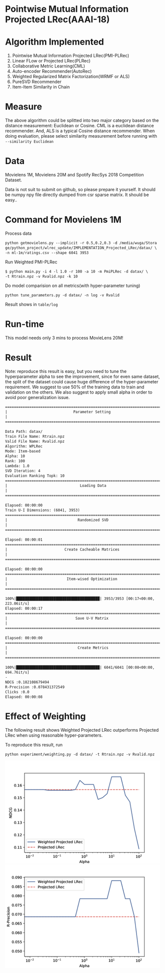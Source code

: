 Pointwise Mutual Information Projected LRec(AAAI-18)
================================
# Algorithm Implemented
1. Pointwise Mutual Information Projected LRec(PMI-PLRec)
2. Linear FLow or Projected LRec(PLRec)
3. Collaborative Metric Learning(CML)
4. Auto-encoder Recommender(AutoRec)
5. Weighted Regularized Matrix Factorization(WRMF or ALS)
6. PureSVD Recommender
7. Item-Item Similarity in Chain

# Measure
The above algorithm could be splitted into two major category based on the distance
measurement: Euclidean or Cosine. CML is a euclidean distance recommender. And, ALS 
is a typical Cosine distance recommender. When doing evaluation, please select 
similarity measurement before running with `--similarity Euclidean` 

# Data
Movielens 1M,
Movielens 20M and
Spotify RecSys 2018 Competition Dataset.

Data is not suit to submit on github, so please prepare it yourself. It should be numpy npy file directly 
dumped from csr sparse matrix. It should be easy.. 

# Command for Movielens 1M
Process data
```
python getmovielens.py --implicit -r 0.5,0.2,0.3 -d /media/wuga/Stora
ge/python_project/wlrec_update/IMPLEMENTATION_Projected_LRec/datax/ \
-n ml-1m/ratings.csv --shape 6041 3953

```

Run Weighted PMI-PLRec
```
$ python main.py -i 4 -l 1.0 -r 100 -a 10 -m PmiPLRec -d datax/ \
-t Rtrain.npz -v Rvalid.npz -k 10
```

Do model comparision on all metrics(with hyper-parameter tuning)
```
python tune_parameters.py -d datax/ -n log -v Rvalid

```
Result shows in `table/log`

# Run-time
This model needs only 3 mins to process MovieLens 20M!

# Result
Note: reproduce this result is easy, but you need to tune the hyperparameter alpha to
see the improvement, since for even same dataset, the split of the dataset could cause
huge difference of the hyper-parameter requirement. We suggest to use 50% of the training
data to train and validation on the others. We also suggest to apply small alpha in order
to avoid poor generalization issue.

 
```
================================================================================
|                              Parameter Setting                               |
================================================================================

Data Path: datax/
Train File Name: Rtrain.npz
Valid File Name: Rvalid.npz
Algorithm: WPLRec
Mode: Item-based
Alpha: 10
Rank: 100
Lambda: 1.0
SVD Iteration: 4
Evaluation Ranking Topk: 10
================================================================================
|                                 Loading Data                                 |
================================================================================

Elapsed: 00:00:00
Train U-I Dimensions: (6041, 3953)
================================================================================
|                                Randomized SVD                                |
================================================================================

Elapsed: 00:00:01
================================================================================
|                          Create Cacheable Matrices                           |
================================================================================

Elapsed: 00:00:00
================================================================================
|                           Item-wised Optimization                            |
================================================================================

100%|██████████████████████████████████████| 3953/3953 [00:17<00:00, 223.06it/s]
Elapsed: 00:00:17
================================================================================
|                               Save U-V Matrix                                |
================================================================================

Elapsed: 00:00:00
================================================================================
|                                Create Metrics                                |
================================================================================

100%|██████████████████████████████████████| 6041/6041 [00:08<00:00, 694.76it/s]
-
NDCG :0.182108679494
R-Precision :0.078431372549
Clicks :0.0
Elapsed: 00:00:08

```

Effect of Weighting
===================
The following result shows Weighted Projected LRec outperforms Projected LRec when
 using reasonable hyper-parameters.

To reproduce this result, run
```
python experiment/weighting.py -d datax/ -t Rtrain.npz -v Rvalid.npz
```

![NDCG](figures/NDCG.png) <!-- .element height="50%" width="50%" -->
![R-Precision](figures/R-Precision.png) <!-- .element height="50%" width="50%" -->
